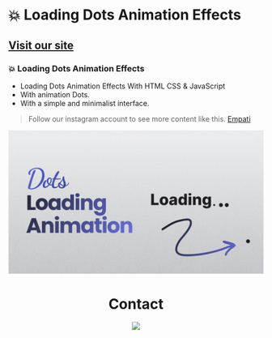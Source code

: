 # 💥 Loading Dots Animation Effects
## [Visit our site](https://empati.org)
### 💥 Loading Dots Animation Effects

- Loading Dots Animation Effects With HTML CSS & JavaScript
- With animation Dots.
- With a simple and minimalist interface.

> Follow our instagram account to see more content like this. [Empati](https://www.instagram.com/empatiweb)

![preview img](/preview.png)

<div>
	<h1 align="center">Contact
  </h1>
</div>
<div align="center">
    <a href="mailto:aahmetefecakir@gmail.com" target="_blank"><img src="https://shields.io/badge/gmail-EA4335.svg?&style=for-the-badge&logo=gmail&logoColor=white"></a>
<div>
